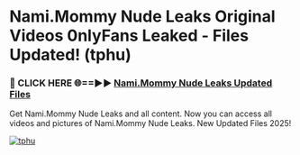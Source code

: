 # Nami.Mommy Nude Leaks Original Videos 0nlyFans Leaked - Files Updated! (tphu)

<h3>🔴 CLICK HERE 🌐==►► <a href="https://tinyurl.com/5h6xmrr3" rel="nofollow">Nami.Mommy Nude Leaks Updated Files</a></h3>

Get Nami.Mommy Nude Leaks and all content. Now you can access all videos and pictures of Nami.Mommy Nude Leaks. New Updated Files 2025!

[![tphu](https://i.imgur.com/KVD873Z.gif)](https://tinyurl.com/5h6xmrr3)
